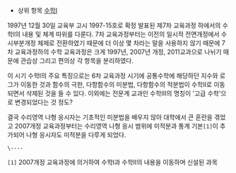   * 상위 항목 [수학Ⅰ](%EC%88%98%ED%95%99%E2%85%A0.md)  

1997년 12월 30일 교육부 고시 1997-15호로 확정 발표된 제7차 교육과정 하에서의 수학Ⅰ의 내용 및 체계 따위를 다룬다. 7차
교육과정부터는 이전의 일시적 전면개정에서 수시부분개정 체제로 전환하였기 때문에 더 이상 몇 차라는 말을 사용하지 않기 때문에 7차
교육과정하의 수학 교육과정은 크게 1997년, 2007년 개정, 2011교과으로 나뉘기 때문에 관습상 그리고 편의상 각 항목을 분리하였다.

이 시기 수학Ⅰ의 주요 특징으로는 6차 교육과정 시기에 공통수학에 해당하던 지수와 로그가 이동한 것과 함수의 극한, 다항함수의 미분법,
다항함수의 적분법이 수학Ⅱ로 이동되면서 삭제된 것을 들 수 있다. 이외에는 전문계 교과인 수학Ⅲ의 명칭이 '고급 수학'으로 변경되었다는 것
정도?  

결국 수리영역 나형 응시자는 기초적인 미분법을 배우지 않아 대학에서 큰 혼란을 겪었고 2007개정 교육과정부터는 수리영역 나형 응시 범위에
미적분과 통계 기본`[1]`이 추가되어 나형 응시자도 미적분을 다루게 되었다.

`\----`

`[1]` 2007개정 교육과정에 의거하여 수학Ⅰ과 수학Ⅱ의 내용을 이동하며 신설된 과목

